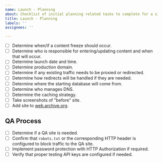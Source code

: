 ```yaml
---
name: Launch - Planning
about: Checklist of initial planning related tasks to complete for a site launch.
title: Launch - Planning
labels: ''
assignees: ''

---
```


<!-- Please check off line-items as they are completed and leave notes if necessary. -->
<!-- If an item is not relevant to this project, [strike it out](https://docs.github.com/en/github/writing-on-github/basic-writing-and-formatting-syntax#styling-text) -->
<!-- (e.g. `~~Not relevant item~~`) or remove it. If child tickets are created for -->
<!-- any line-item, please update this description to include references to them. -->

- [ ] Determine when/if a content freeze should occur.
- [ ] Determine who is responsible for entering/updating content and when that will occur.
- [ ] Determine launch date and time.
- [ ] Determine production domain.
- [ ] Determine if any existing traffic needs to be proxied or redirected.
- [ ] Determine how redirects will be handled if they are needed.
- [ ] Determine where the starting database will come from.
- [ ] Determine who manages DNS.
- [ ] Determine the caching strategy.
- [ ] Take screenshots of "before" site.
- [ ] Add site to [web.archive.org](http://web.archive.org/).

## QA Process
- [ ] Determine if a QA site is needed.
- [ ] Confirm that `robots.txt` or the corresponding HTTP header is configured to block traffic to the QA site.
- [ ] Implement password protection with HTTP Authorization if required.
- [ ] Verify that proper testing API keys are configured if needed.
